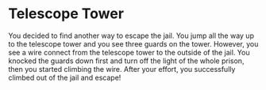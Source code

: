 # Telescope Tower

You decided to find another way to escape the jail. You jump all the way up to the telescope tower and you see three guards on the tower. However, you see a wire connect from the telescope tower to the outside of the jail. You knocked the guards down first and turn off the light of the whole prison, then you started climbing the wire. After your effort, you successfully climbed out of the jail and escape!
